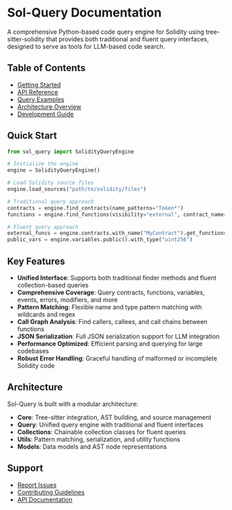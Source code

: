 # Sol-Query Documentation

A comprehensive Python-based code query engine for Solidity using tree-sitter-solidity that provides both traditional and fluent query interfaces, designed to serve as tools for LLM-based code search.

## Table of Contents

- [Getting Started](getting-started.md)
- [API Reference](api-reference.md)
- [Query Examples](query-examples.md)
- [Architecture Overview](architecture.md)
- [Development Guide](development.md)

## Quick Start

```python
from sol_query import SolidityQueryEngine

# Initialize the engine
engine = SolidityQueryEngine()

# Load Solidity source files
engine.load_sources("path/to/solidity/files")

# Traditional query approach
contracts = engine.find_contracts(name_patterns="Token*")
functions = engine.find_functions(visibility="external", contract_name="MyContract")

# Fluent query approach
external_funcs = engine.contracts.with_name("MyContract").get_functions().external()
public_vars = engine.variables.public().with_type("uint256")
```

## Key Features

- **Unified Interface**: Supports both traditional finder methods and fluent collection-based queries
- **Comprehensive Coverage**: Query contracts, functions, variables, events, errors, modifiers, and more
- **Pattern Matching**: Flexible name and type pattern matching with wildcards and regex
- **Call Graph Analysis**: Find callers, callees, and call chains between functions
- **JSON Serialization**: Full JSON serialization support for LLM integration
- **Performance Optimized**: Efficient parsing and querying for large codebases
- **Robust Error Handling**: Graceful handling of malformed or incomplete Solidity code

## Architecture

Sol-Query is built with a modular architecture:

- **Core**: Tree-sitter integration, AST building, and source management
- **Query**: Unified query engine with traditional and fluent interfaces
- **Collections**: Chainable collection classes for fluent queries
- **Utils**: Pattern matching, serialization, and utility functions
- **Models**: Data models and AST node representations

## Support

- [Report Issues](https://github.com/your-repo/sol-query/issues)
- [Contributing Guidelines](contributing.md)
- [API Documentation](api-reference.md)
